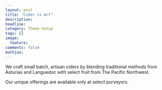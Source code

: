 ```yaml
---
layout: post
title: "Cider is Art"
description: 
headline: 
category: Theme-Setup
tags: []
image: 
  feature:
comments: false
mathjax: 
---
```


We craft small batch, artisan ciders by blending traditional methods from Asturias and Languedoc with select fruit from The Pacific Northwest. 

Our unique offerings are available only at select purveyors.